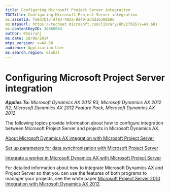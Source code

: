 ```yaml
---
title: Configuring Microsoft Project Server integration
TOCTitle: Configuring Microsoft Project Server integration
ms:assetid: fa0d7bf3-df03-492a-8d40-addd16388b05
ms:mtpsurl: https://technet.microsoft.com/library/Hh227565(v=AX.60)
ms:contentKeyID: 36060063
author: Khairunj
ms.date: 10/06/2014
mtps_version: v=AX.60
audience: Application User
ms.search.region: Global
---
```


# Configuring Microsoft Project Server integration 


_**Applies To:** Microsoft Dynamics AX 2012 R3, Microsoft Dynamics AX 2012 R2, Microsoft Dynamics AX 2012 Feature Pack, Microsoft Dynamics AX 2012_

The following topics provide information about how to configure integration between Microsoft Project Server and projects in Microsoft Dynamics AX.

[About Microsoft Dynamics AX integration with Microsoft Project Server](about-microsoft-dynamics-ax-integration-with-microsoft-project-server.md)

[Set up parameters for data synchronization with Microsoft Project Server](set-up-parameters-for-data-synchronization-with-microsoft-project-server.md)

[Integrate a worker in Microsoft Dynamics AX with Microsoft Project Server](integrate-a-worker-in-microsoft-dynamics-ax-with-microsoft-project-server.md)

For detailed information about how to integrate Microsoft Dynamics AX and Project Server so that you can use the features of both programs to manager your projects, see the white paper [Microsoft Project Server 2010 Integration with Microsoft Dynamics AX 2012](https://go.microsoft.com/fwlink/?linkid=215155).

  



